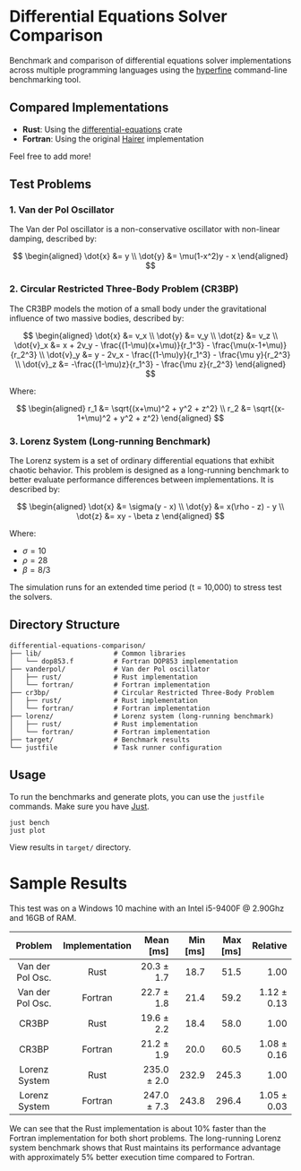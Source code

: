 # Differential Equations Solver Comparison

Benchmark and comparison of differential equations solver implementations across multiple programming languages using the [hyperfine](https://github.com/sharkdp/hyperfine) command-line benchmarking tool.

## Compared Implementations

- **Rust**: Using the [differential-equations](https://github.com/Ryan-D-Gast/differential-equations) crate
- **Fortran**: Using the original [Hairer](https://www.unige.ch/~hairer/software.html) implementation

Feel free to add more!

## Test Problems

### 1. Van der Pol Oscillator

The Van der Pol oscillator is a non-conservative oscillator with non-linear damping, described by:

$$
\begin{aligned}
\dot{x} &= y \\
\dot{y} &= \mu(1-x^2)y - x
\end{aligned}
$$

### 2. Circular Restricted Three-Body Problem (CR3BP)

The CR3BP models the motion of a small body under the gravitational influence of two massive bodies, described by:

$$
\begin{aligned}
\dot{x} &= v_x \\
\dot{y} &= v_y \\
\dot{z} &= v_z \\
\dot{v}_x &= x + 2v_y - \frac{(1-\mu)(x+\mu)}{r_1^3} - \frac{\mu(x-1+\mu)}{r_2^3} \\
\dot{v}_y &= y - 2v_x - \frac{(1-\mu)y}{r_1^3} - \frac{\mu y}{r_2^3} \\
\dot{v}_z &= -\frac{(1-\mu)z}{r_1^3} - \frac{\mu z}{r_2^3}
\end{aligned}
$$

Where:

$$
\begin{aligned}
r_1 &= \sqrt{(x+\mu)^2 + y^2 + z^2} \\
r_2 &= \sqrt{(x-1+\mu)^2 + y^2 + z^2}
\end{aligned}
$$

### 3. Lorenz System (Long-running Benchmark)

The Lorenz system is a set of ordinary differential equations that exhibit chaotic behavior. This problem is designed as a long-running benchmark to better evaluate performance differences between implementations. It is described by:

$$
\begin{aligned}
\dot{x} &= \sigma(y - x) \\
\dot{y} &= x(\rho - z) - y \\
\dot{z} &= xy - \beta z
\end{aligned}
$$

Where:
- $\sigma = 10$
- $\rho = 28$
- $\beta = 8/3$

The simulation runs for an extended time period (t = 10,000) to stress test the solvers.

## Directory Structure

```
differential-equations-comparison/
├── lib/                  # Common libraries
│   └── dop853.f          # Fortran DOP853 implementation
├── vanderpol/            # Van der Pol oscillator
│   ├── rust/             # Rust implementation
│   └── fortran/          # Fortran implementation
├── cr3bp/                # Circular Restricted Three-Body Problem
│   ├── rust/             # Rust implementation
│   └── fortran/          # Fortran implementation
├── lorenz/               # Lorenz system (long-running benchmark)
│   ├── rust/             # Rust implementation
│   └── fortran/          # Fortran implementation
├── target/               # Benchmark results
└── justfile              # Task runner configuration
```

## Usage

To run the benchmarks and generate plots, you can use the `justfile` commands. Make sure you have [Just](https://github.com/casey/just).

```
just bench
just plot
```

View results in `target/` directory.

# Sample Results

This test was on a Windows 10 machine with an Intel i5-9400F @ 2.90Ghz and 16GB of RAM.

| Problem | Implementation | Mean [ms] | Min [ms] | Max [ms] | Relative |
| :---: |:---:|---:|---:|---:|---:|
| Van der Pol Osc. | Rust | 20.3 ± 1.7 | 18.7 | 51.5 | 1.00 |
| Van der Pol Osc. | Fortran | 22.7 ± 1.8 | 21.4 | 59.2 | 1.12 ± 0.13 |
| CR3BP | Rust | 19.6 ± 2.2 | 18.4 | 58.0 | 1.00 |
| CR3BP | Fortran | 21.2 ± 1.9 | 20.0 | 60.5 | 1.08 ± 0.16 |
| Lorenz System | Rust | 235.0 ± 2.0 | 232.9 | 245.3 | 1.00 |
| Lorenz System | Fortran | 247.0 ± 7.3 | 243.8 | 296.4 | 1.05 ± 0.03 |

We can see that the Rust implementation is about 10% faster than the Fortran implementation for both short problems. The long-running Lorenz system benchmark shows that Rust maintains its performance advantage with approximately 5% better execution time compared to Fortran.
